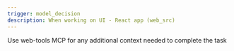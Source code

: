 ```yaml
---
trigger: model_decision
description: When working on UI - React app (web_src)
---
```


Use web-tools MCP for any additional context needed to complete the task
